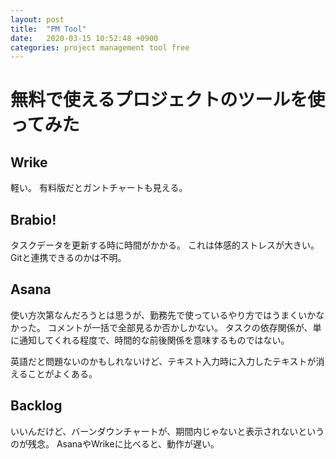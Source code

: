 ```yaml
---
layout: post
title:  "PM Tool"
date:   2020-03-15 10:52:48 +0900
categories: project management tool free
---
```


# 無料で使えるプロジェクトのツールを使ってみた

## Wrike

軽い。
有料版だとガントチャートも見える。

## Brabio!

タスクデータを更新する時に時間がかかる。
これは体感的ストレスが大きい。
Gitと連携できるのかは不明。

## Asana

使い方次第なんだろうとは思うが、勤務先で使っているやり方ではうまくいかなかった。
コメントが一括で全部見るか否かしかない。
タスクの依存関係が、単に通知してくれる程度で、時間的な前後関係を意味するものではない。

英語だと問題ないのかもしれないけど、テキスト入力時に入力したテキストが消えることがよくある。

## Backlog

いいんだけど、バーンダウンチャートが、期間内じゃないと表示されないというのが残念。
AsanaやWrikeに比べると、動作が遅い。
